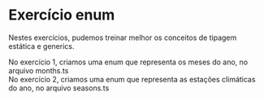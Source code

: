 # Exercício enum

Nestes exercícios, pudemos treinar melhor os conceitos de tipagem estática e generics. <br>

No exercício 1, criamos uma enum que representa os meses do ano, no arquivo months.ts <br>
No exercício 2, criamos uma enum que representa as estações climáticas do ano, no arquivo seasons.ts
